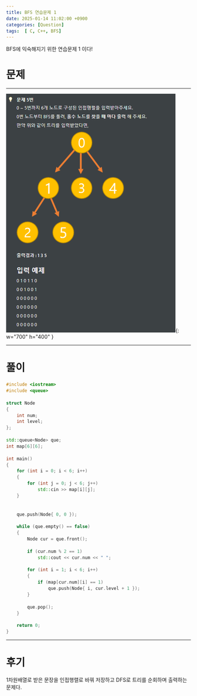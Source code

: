 ```yaml
---
title: BFS 연습문제 1
date: 2025-01-14 11:02:00 +0900
categories: [Question]  
tags:  [ C, C++, BFS]
---
```


BFS에 익숙해지기 위한 연습문제 1 이다!

# 문제   
---------------------------------------
![Desktop View](/assets/img/bfs1.png){: w="700" h="400" }

---------------------------------------

# 풀이

```c++
#include <iostream>
#include <queue>

struct Node
{
    int num;
    int level;
};

std::queue<Node> que;
int map[6][6];

int main()
{
    for (int i = 0; i < 6; i++)
    {
        for (int j = 0; j < 6; j++)
            std::cin >> map[i][j];
    }
        

    que.push(Node{ 0, 0 });

    while (que.empty() == false)
    {
        Node cur = que.front();

        if (cur.num % 2 == 1)
            std::cout << cur.num << " ";

        for (int i = 1; i < 6; i++)
        {
            if (map[cur.num][i] == 1)
                que.push(Node{ i, cur.level + 1 });
        }

        que.pop();
    }

    return 0;
}
```
---------------------------------------

# 후기

1차원배열로 받은 문장을 인접행렬로 바꿔 저장하고 DFS로 트리를 순회하며 출력하는 문제다.


